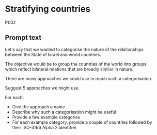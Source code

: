 # Stratifying countries 

P002

## Prompt text

Let's say that we wanted to categorise the nature of the relationships between the State of Israel and world countries.

The objective would be to group the countries of the world into groups which reflect bilateral relations that are broadly similar in nature.

There are many approaches we could use to reach such a categorisation.

Suggest 5 approaches we might use.

For each:

- Give the approach a name  
- Describe why such a categorisation might be useful  
- Provide a few example categories
- For each example category, provide a couple of countries followed by their ISO-3166 Alpha 2 identifier